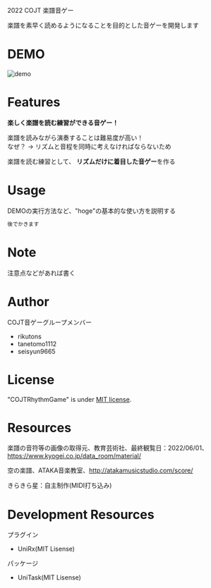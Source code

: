 2022 COJT 楽譜音ゲー

楽譜を素早く読めるようになることを目的とした音ゲーを開発します
 
# DEMO

![demo](https://i.imgur.com/e6uxrfk.png)
 
# Features
**楽しく楽譜を読む練習ができる音ゲー​！**

楽譜を読みながら演奏することは難易度が高い！  
なぜ？ → リズムと音程を同時に考えなければならないため 

楽譜を読む練習として、
**リズムだけに着目した音ゲー**を作る​
 
# Usage
 
DEMOの実行方法など、"hoge"の基本的な使い方を説明する
 
```bash
後でかきます
```
 
# Note
 
注意点などがあれば書く
 
# Author

COJT音ゲーグループメンバー
* rikutons
* tanetomo1112
* seisyun9665
 
# License
 
"COJTRhythmGame" is under [MIT license](https://en.wikipedia.org/wiki/MIT_License).

# Resources

楽譜の音符等の画像の取得元、教育芸術社、最終観覧日：2022/06/01、https://www.kyogei.co.jp/data_room/material/

空の楽譜、ATAKA音楽教室、http://atakamusicstudio.com/score/

きらきら星：自主制作(MIDI打ち込み)

# Development Resources
プラグイン
- UniRx(MIT Lisense)

パッケージ
- UniTask(MIT Lisense)
